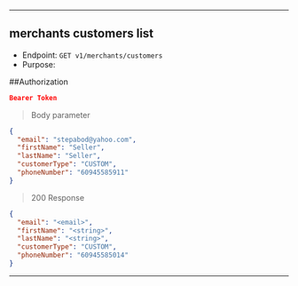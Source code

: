 
----------------------------------------------------------------------------------
## merchants customers list
* Endpoint: `GET v1/merchants/customers`
* Purpose: 

##Authorization

```json
Bearer Token
```

> Body parameter

```json
{
  "email": "stepabod@yahoo.com",
  "firstName": "Seller",
  "lastName": "Seller",
  "customerType": "CUSTOM",
  "phoneNumber": "60945585911"
}
```
> 200 Response
```json
{
  "email": "<email>",
  "firstName": "<string>",
  "lastName": "<string>",
  "customerType": "CUSTOM",
  "phoneNumber": "60945585014"
}
```
----------------------------------------------------------------------------------